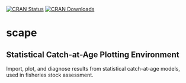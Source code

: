 [![CRAN Status](http://r-pkg.org/badges/version/scape)](https://cran.r-project.org/package=scape)
[![CRAN Downloads](http://cranlogs.r-pkg.org/badges/scape)](https://cran.r-project.org/package=scape)

# scape

## Statistical Catch-at-Age Plotting Environment

Import, plot, and diagnose results from statistical catch-at-age models, used in
fisheries stock assessment.
